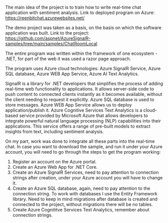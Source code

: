 
The main idea of the project is to train how to write real-time chat application with sentiment analysis. Link to deployed program on Azure: 
https://reenbitchat.azurewebsites.net/

The demo project was taken as a basis, on the basis on which the software application was built. Link to the project: 
https://github.com/aspnet/AzureSignalR-samples/tree/main/samples/ChatRoomLocal

The entire program was written within the framework of one ecosystem - .NET, for part of the web it was used a razor page approach.

The program uses Azure cloud technologies: Azure SignalR Service, Azure SQL database, Azure WEB App Service, Azure AI Text Analytics.

SignalR is a library for .NET developers that simplifies the process of adding real-time web functionality to applications. It allows server-side
code to push content to connected clients instantly as it becomes available, without the client needing to request it explicitly. Azure SQL 
database is used to store messages. Azure WEB App Service allows us to deploy application/publish it. Azure Cognitive Services Text Analytics is
a cloud-based service provided by Microsoft Azure that allows developers to integrate powerful natural language processing (NLP) capabilities
into their applications. This service offers a range of pre-built models to extract insights from text, including sentiment analysis.

On my part, work was done to integrate all these parts into the real-time chat. In case you want to download the sample, and run it under your
Azure account, you will need to go through the steps to get the program working:

1. Register an account on the Azure portal.
2. Create an Azure Web App for .NET Core.
3. Create an Azure SignalR Services, need to pay attention to connection strings after creation, under your Azure account you will have to change it.
4. Create an Azure SQL database, again, need to pay attention to the connection string. To work with databases I use the Entity Framework library.
   Need to keep in mind migrations after database is created and connected to the project, without migrations there will be no tables.
5. Create Azure Cognititve Services Text Analytics, remember about connection strings.
